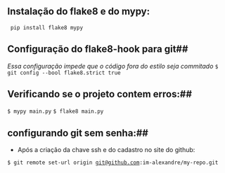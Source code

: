 ## Instalação do flake8 e do mypy: ##
<code> pip install flake8 mypy </code>


## Configuração do flake8-hook para git##
*Essa configuração impede que o código fora do estilo seja commitado*
<code>$ git config --bool flake8.strict true </code>

## Verificando se o projeto contem erros:##
<code>$ mypy main.py</code>
<code>$ flake8 main.py</code>

## configurando git sem senha:##
- Após a criação da chave ssh e do cadastro no site do github:

<code>$ git remote set-url origin git@github.com:im-alexandre/my-repo.git</code>